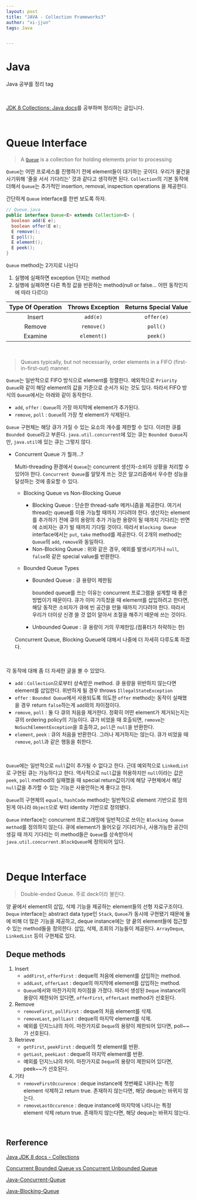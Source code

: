 ```yaml
---
layout: post
title: "JAVA - Collection Frameworks3"
author: "xi-jjun"
tags: Java


---
```


# Java

Java 공부를 정리 tag

<br>

[JDK 8 Collections: Java docs](https://docs.oracle.com/javase/tutorial/collections/index.html)를 공부하며 정리하는 글입니다.

<br>

# Queue Interface

> A [`Queue`](https://docs.oracle.com/javase/8/docs/api/java/util/Queue.html) is a collection for holding elements prior to processing

`Queue`는 어떤 프로세스를 진행하기 전에 element들이 대기하는 곳이다. 우리가 물건을 사기위해 '줄을 서서 기다리는' 것과 같다고 생각하면 된다. `Collection`의 기본 동작에 더해서 `Queue`는 추가적인 insertion, removal, inspection operations 을 제공한다.

간단하게 `Queue` interface를 한번 보도록 하자.

```java
// Queue.java
public interface Queue<E> extends Collection<E> {
  boolean add(E e);
  boolean offer(E e);
  E remove();
  E poll();
  E element();
  E peek();
}
```

`Queue` method는 2가지로 나뉜다

1. 실행에 실패하면 exception 던지는 method
2. 실행에 실패하면 다른 특정 값을 반환하는 method(null or false... 어떤 동작인지에 따라 다르다)

| Type Of Operation | Throws Exception | Returns Special Value |
| :---------------: | :--------------: | :-------------------: |
|      Insert       |     `add(e)`     |      `offer(e)`       |
|      Remove       |    `remove()`    |       `poll()`        |
|      Examine      |   `element()`    |       `peek()`        |

<br>

> Queues typically, but not necessarily, order elements in a FIFO (first-in-first-out) manner.

`Queue`는 일반적으로 FIFO 방식으로 element를 정렬한다. 예외적으로 `Priority Queue`와 같이 해당 element의 값을 기준으로 순서가 되는 것도 있다. 따라서 FIFO 방식의 `Queue`에서는 아래와 같이 동작한다.

- `add`, `offer` : `Queue`의 가장 마지막에 element가 추가된다.
- `remove`, `poll` : `Queue`의 가장 첫 element가 삭제된다.

`Queue` 구현체는 해당 큐가 가질 수 있는 요소의 개수를 제한할 수 있다. 이러한 큐를 `Bounded Queue`라고 부른다. `java.util.concurrent`에 있는 큐는 `Bounded Queue`지만, `java.util`에 있는 큐는 그렇지 않다. 

- Concurrent Queue 가 뭘까...?

  Multi-threading 환경에서 `Queue`는 concurrent 생산자-소비자 상황을 처리할 수 있어야 한다. `Concurrent Queue`를 알맞게 쓰는 것은 알고리즘에서 우수한 성능을 달성하는 것에 중요할 수 있다.

  - Blocking Queue vs Non-Blocking Queue

    - Blocking Queue : 단순한 thread-safe 메커니즘을 제공한다. 여기서 thread는 queue를 이용 가능할 때까지 기다려야 한다. 생산자는 element를 추가하기 전에 큐의 용량의 추가 가능한 용량이 될 때까지 기다리는 반면에 소비자는 큐가 빌 때까지 기다릴 것이다. 따라서 `Blocking Queue` interface에서는 `put`, `take` method를 제공한다. 이 2개의 method는 `Queue`의 `add`, `remove`와 동일하다.
    - Non-Blocking Queue : 위와 같은 경우, 예외를 발생시키거나 `null`, `false`와 같은 special value를 반환한다.

  - Bounded Queue Types

    - Bounded Queue : 큐 용량이 제한됨

      bounded queue를 쓰는 이유는 concurrent 프로그램을 설계할 때 좋은 방법이기 때문이다. 큐가 이미 가득찼을 때 element를 삽입하려고 한다면, 해당 동작은 소비자가 큐에 빈 공간을 만들 때까지 기다려야 한다. 따라서 우리가 더이상 신경 쓸 것 없이 알아서 조절을 해주기 때문에 쓰는 것이다.

    - Unbounded Queue : 큐 용량이 거의 무제한임.(컴퓨터가 허락하는 한)

  Concurrent Queue, Blocking Queue에 대해서 나중에 더 자세히 다루도록 하겠다.

<br>

각 동작에 대해 좀 더 자세한 글을 볼 수 있었다.

- `add` : `Collection`으로부터 상속받은 method. 큐 용량을 위반하지 않는다면 element를 삽입한다. 위반하게 될 경우 throws  `IllegalStateException`
- `offer` : `Bounded Queue`에서 사용되도록 의도한 `offer` method는 동작이 실패했을 경우 return `false`하는게 `add`와의 차이점이다.
- `remove`, `poll` : 둘 다 큐의 처음을 제거한다. 정확히 어떤 element가 제거되는지는 큐의 ordering policy의 기능이다. 큐가 비었을 때 호출되면, `remove`는 `NoSuchElementException`을 호출하고, `poll`은 `null`을 반환한다.
- `element`, `peek` : 큐의 처음을 반환한다. 그러나 제거하지는 않는다. 큐가 비었을 때 `remove`, `poll`과 같은 행동을 취한다.

<br>

`Queue`에는 일반적으로 `null`값이 추가될 수 없다고 한다. 근데 예외적으로 `LinkedList`로 구현된 큐는 가능하다고 한다. 역사적으로 `null`값을 허용하지만 `null`이라는 값은 `peek`, `poll` method의 실패했을 때 special return값이기에 해당 구현체에서 해당 `null`값을 추가할 수 있는 기능은 사용안하는게 좋다고 한다.

`Queue`의 구현체의 `equals`, `hashCode` method는 일반적으로 element 기반으로 정의된게 아니라 `Object`으로 부터 identity 기반으로 정의됐다.

`Queue` interface는 concurrent 프로그래밍에 일반적으로 쓰이는 `Blocking Queue method`를 정의하지 않는다. 큐에 element가 들어오길 기다리거나, 사용가능한 공간이 생길 때 까지 기다리는 이 method들은 `Queue`를 상속받아서 `java.util.concurrent.BlockQueue`에 정의되어 있다.

<br>

# Deque Interface

> Double-ended Queue. 주로 deck이라 불린다.

양 끝에서 element의 삽입, 삭제 기능을 제공하는 element들의 선형 자료구조이다. `Deque` interface는 abstract data type인 `Stack`, `Queue`가 동시에 구현됐기 때문에 둘에 비해 더 많은 기능을 제공하고, deque instance에는 양 끝의 element들에 접근할 수 있는 method들을 정의한다. 삽입, 삭제, 조회의 기능들이 제공된다. `ArrayDeque`, `LinkedList` 등이 구현체로 있다.

## Deque methods

1. Insert
   - `addFirst`, `offerFirst` : deque의 처음에 element를 삽입하는 method.
   - `addLast`, `offerLast` : deque의 마지막에 element를 삽입하는 method.
   - `Queue`에서와 마찬가지의 차이점을 가졌다. 따라서 생성된 `Deque` instance의 용량이 제한되어 있다면, `offerFirst`, `offerLast` method가 선호된다.
2. Remove
   - `removeFirst`, `pollFirst` : deque의 처음 element를 삭제.
   - `removeLast`, `pollLast` : deque의 마지막 element를 삭제.
   - 예외를 던지느냐의 차이. 마찬가지로 `Deque`의 용량이 제한되어 있다면, poll~~가 선호된다.
3. Retrieve
   - `getFirst`, `peekFirst` : deque의 첫 element를 반환.
   - `getLast`, `peekLast` : deque의 마지막 element를 반환.
   - 예외를 던지느냐의 차이. 마찬가지로 `Deque`의 용량이 제한되어 있다면, peek~~가 선호된다.
4. 기타
   - `removeFirstOccurence` : deque instance에 첫번째로 나타나는 특정 element 삭제하고 return true. 존재하지 않는다면, 해당 deque는 바뀌지 않는다.
   - `removeLastOccurence` : deque instance에 마지막에 나타나는 특정 element 삭제 return true. 존재하지 않는다면, 해당 deque는 바뀌지 않는다.



<br>

## Rerference

[Java JDK 8 docs - Collections](https://docs.oracle.com/javase/tutorial/collections/index.html)

[Concurrent Bounded Queue vs Concurrent Unbounded Queue](https://www.baeldung.com/java-queue-linkedblocking-concurrentlinked)

[Java-Concurrent-Queue](https://www.baeldung.com/java-concurrent-queues)

[Java-Blocking-Queue](https://www.baeldung.com/java-blocking-queue)





